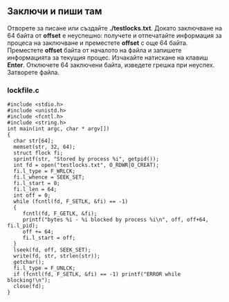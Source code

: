 ## Заключи и пиши там

Отворете за писане или създайте **./testlocks.txt**. 
Докато заключване на 64 байта от **offset** е неуспешно: получете и отпечатайте информация за процеса на заключване и преместете **offset** с още 64 байта. 
Преместете **offset** байта от началото на файла и запишете информацията за текущия процес. 
Изчакайте натискане на клавиш **Enter**. 
Отключете 64 заключени байта, изведете грешка при неуспех. 
Затворете файла. 

### lockfile.c

```
#include <stdio.h>
#include <unistd.h>
#include <fcntl.h>
#include <string.h>
int main(int argc, char * argv[])
{
  char str[64];
  memset(str, 32, 64);
  struct flock fi;
  sprintf(str, "Stored by process %i", getpid());
  int fd = open("testlocks.txt", O_RDWR|O_CREAT);
  fi.l_type = F_WRLCK;
  fi.l_whence = SEEK_SET;
  fi.l_start = 0;
  fi.l_len = 64;
  int off = 0; 
  while (fcntl(fd, F_SETLK, &fi) == -1)
  {
     fcntl(fd, F_GETLK, &fi);
     printf("bytes %i - %i blocked by process %i\n", off, off+64, fi.l_pid);
     off += 64;
     fi.l_start = off;
  }
  lseek(fd, off, SEEK_SET);
  write(fd, str, strlen(str));
  getchar();
  fi.l_type = F_UNLCK;
  if (fcntl(fd, F_SETLK, &fi) == -1) printf("ERROR while blocking!\n");
  close(fd);
} 
```
